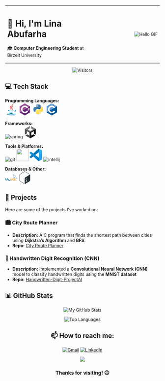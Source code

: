 <div align="center">
  
<table width="100%">
  <tr>
    <td align="left" width="60%">
      <h1>👋 Hi, I'm Lina Abufarha</h1>
      <p>🎓 <b>Computer Engineering Student</b> at Birzeit University</p>
    </td>
    <td align="right" width="40%">
      <img src="https://user-images.githubusercontent.com/74038190/221352975-94759904-aa4c-4032-a8ab-b546efb9c478.gif" width="150" alt="Hello GIF">
    </td>
  </tr>
</table>

![Visitors](https://komarev.com/ghpvc/?username=LinaAbufaraha&style=flat&color=blue)
</div>

## 💻 Tech Stack
  
**Programming Languages:**  
<img src="https://raw.githubusercontent.com/devicons/devicon/master/icons/java/java-original.svg" alt="java" width="40" height="40"/>
  <img src="https://raw.githubusercontent.com/devicons/devicon/master/icons/csharp/csharp-original.svg" alt="csharp" width="40" height="40"/>
  <img src="https://raw.githubusercontent.com/devicons/devicon/master/icons/python/python-original.svg" alt="python" width="40" height="40"/>
  <img src="https://raw.githubusercontent.com/devicons/devicon/master/icons/c/c-original.svg" alt="c" width="40" height="40"/>

**Frameworks:**  
 <img src="https://www.vectorlogo.zone/logos/springio/springio-icon.svg" alt="spring" width="40" height="40"/>
  <img src="https://raw.githubusercontent.com/devicons/devicon/master/icons/unity/unity-original.svg" alt="unity" width="40" height="40"/>

**Tools & Platforms:**  
<img src="https://www.vectorlogo.zone/logos/git-scm/git-scm-icon.svg" alt="git" width="40" height="40"/>
 <img src="https://cdn.jsdelivr.net/gh/devicons/devicon/icons/github/github-original-wordmark.svg" width="40" height="40"/>
  <img src="https://raw.githubusercontent.com/devicons/devicon/master/icons/vscode/vscode-original.svg" alt="vscode" width="40" height="40"/>
  <img src="https://upload.wikimedia.org/wikipedia/commons/9/9c/IntelliJ_IDEA_Icon.svg" alt="intellij" width="40" height="40"/>

**Databases & Other:**  
<img src="https://raw.githubusercontent.com/devicons/devicon/master/icons/mysql/mysql-original-wordmark.svg" alt="mysql" width="40" height="40"/>
 <img src="https://raw.githubusercontent.com/devicons/devicon/master/icons/bash/bash-original.svg" alt="bash" width="40" height="40"/>
 

## 📌 Projects  
Here are some of the projects I've worked on:  

### 🏙️ City Route Planner  
- **Description:** A C program that finds the shortest path between cities using **Dijkstra’s Algorithm** and **BFS**.  
- **Repo:** [City Route Planner](https://github.com/LinaAbufaraha/City-Route-Planner)  

### 🤖 Handwritten Digit Recognition (CNN)  
- **Description:** Implemented a **Convolutional Neural Network (CNN)** model to classify handwritten digits using the **MNIST dataset**  
- **Repo:** [Handwritten-Digit-ProjectAI](https://github.com/LinaAbufaraha/Handwritten-Digit-Recognition-using-CNN-ProjectAI)


## 📊 GitHub Stats
<p align="center">
  <img src="https://github-readme-stats.vercel.app/api?username=LinaAbufaraha&show_icons=true&theme=radical" alt="My GitHub Stats" />
</p>

<p align="center">
  <img src="https://github-readme-stats.vercel.app/api/top-langs/?username=LinaAbufaraha&layout=compact&theme=radical" alt="Top Languages" />
</p>

<div align="center"> 
  
##  📫 How to reach me:
[![Gmail](https://img.shields.io/badge/-linaabufarha1@gmail.com-D14836?logo=gmail&logoColor=white)](mailto:linaabufarha1@gmail.com)
  [![LinkedIn](https://img.shields.io/badge/-LinkedIn-0077B5?logo=linkedin&logoColor=white)](https://www.linkedin.com/in/lina-abufarha-937734273/)
  
</div>

<div align="center"> 
  <img src="https://media.giphy.com/media/3o7abuJ8lCW1f5CmO4/giphy.gif" width="200">
  <h3>Thanks for visiting! 😊</h3>
</div>



